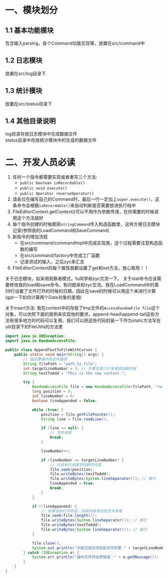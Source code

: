 # 一、模块划分
## 1.1 基本功能模块
包含输入parsing，各个Command功能实现等，放置在src/command中

## 1.2 日志模块
放置在src/log目录下

## 1.3 统计模块
放置在src/status目录下

## 1.4 其他目录说明
log目录存放日志模块中生成数据文件  
status目录中存放统计模块中的生成的数据文件

# 二、开发人员必读
1. 任何一个指令都需要实现或者重写三个方法: 
   - `public boolean isRecordable()`
   - `public void execute()`
   - `public Operator reverseOperator()`   
2. 请各位在编写自己的Command时，最后一行一定加上`super.execute()`，这条命令会根据`isRecordable()`来自动判断是否需要放进执行栈中 
3. FileEditorContext.getContext()可以不用作为参数传递，在你需要的时候调用这个方法就好
4. 每个指令创建的时候都把`stringCommand`传入构造函数里，这样方便日志模块记录(参照我的LoadCommand和SaveCommand)
5. 新指令的增加流程
   - 在src/command/commandImpl中完成实现类，这个过程需要注意构造函数的编写
   - 在src/command/factory中完成工厂函数
   - 记录测试的输入，之后zyc来汇总
6. FileEditorContext的每个属性我都设置了get和set方法，放心取用！！

关于日志模块，拟采用观察者模式。fu同学和zyc交流一下。
关于stat命令应该需要修改我的load和save命令。有问题来和zyc交流。我在LoadCommand中的第59行设置了文件打开的时候的日期，因此在save的时候可以用这个来进行计算(gpt一下如何计算两个Date对象的差值)

关于insert方法: 我在context中的存放了tmp文件的`AccessRandomFile file`这个对象，可以仿照下面的案例来实现他的要求。append-head\append-tail这些方法有很多地方的代码可以复用，我们可以把这些代码封装一下作为static方法写在util目录下的FileUtils的方法里
```java
import java.io.IOException;
import java.io.RandomAccessFile;

public class AppendTextToFileWithCursor {
    public static void main(String[] args) {
        // 指定要操作的文件路径
        String filePath = "path_to_file";
        int targetLineNumber = 3; // 你要在第几行末尾添加新内容
        String textToAdd = "This is the new content.";

        try {
            RandomAccessFile file = new RandomAccessFile(filePath, "rw");
            long position = 0;
            int lineNumber = 0;
            boolean lineAppended = false;

            while (true) {
                position = file.getFilePointer();
                String line = file.readLine();

                if (line == null) {
                    // 文件末尾
                    break;
                }

                lineNumber++;

                if (lineNumber == targetLineNumber) {
                    // 在目标行末尾添加新的内容
                    file.seek(position);
                    file.writeBytes(textToAdd);
                    file.writeBytes(System.lineSeparator()); // 换行
                    lineAppended = true;
                    break;
                }
            }

            if (!lineAppended) {
                // 如果目标行不存在，将新内容添加到文件末尾
                file.seek(file.length());
                file.writeBytes(System.lineSeparator()); // 换行
                file.writeBytes(textToAdd);
                file.writeBytes(System.lineSeparator()); // 换行
            }

            file.close();
            System.out.println("内容已成功添加到文件的第 " + targetLineNumber + " 行末尾。");
        } catch (IOException e) {
            System.err.println("操作文件时出现错误：" + e.getMessage());
        }
    }
}
```

